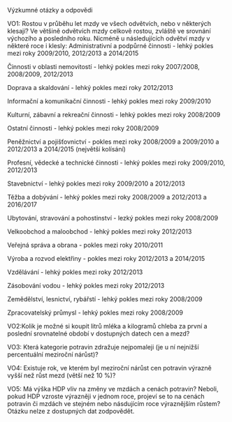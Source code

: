 Výzkumné otázky a odpovědi
    
VO1: Rostou v průběhu let mzdy ve všech odvětvích, nebo v některých klesají?
Ve většině odvětvích mzdy celkově rostou, zvláště ve srovnání výchozího a posledního roku. Nicméně u následujících odvětví mzdy v některé roce i klesly: 
Administrativní a podpůrné činnosti - lehký pokles mezi roky 2009/2010, 2012/2013 a 2014/2015

Činnosti v oblasti nemovitostí - lehký pokles mezi roky 2007/2008, 2008/2009, 2012/2013

Doprava a skaldování - lehký pokles mezi roky 2012/2013

Informační a komunikační činnosti - lehký pokles mezi roky 2009/2010

Kulturní, zábavní a rekreační činnosti - lehký pokles mezi roky 2008/2009

Ostatní činnosti - lehký pokles mezi roky 2008/2009

Peněžnictví a pojišťovnictví - pokles mezi roky 2008/2009 a 2009/2010 a 2012/2013 a 2014/2015 (největší kolísání)

Profesní, vědecké a technické činnosti - lehký pokles mezi roky 2009/2010, 2012/2013

Stavebnictví - lehký pokles mezi roky 2009/2010 a 2012/2013

Těžba a dobývání - lehký pokles mezi roky 2008/2009 a 2012/2013 a 2016/2017

Ubytování, stravování a pohostinství - lezký pokles mezi roky 2008/2009

Velkoobchod a maloobchod - lehký pokles mezi roky 2012/2013

Veřejná správa a obrana - pokles mezi roky 2010/2011

Výroba a rozvod elektřiny - pokles mezi roky 2012/2013 a 2014/2015

Vzdělávání - lehký pokles mezi roky 2012/2013

Zásobování vodou - lehký pokles mezi roky 2012/2013

Zemědělství, lesnictví, rybářstí - lehký pokles mezi roky 2008/2009

Zpracovatelský průmysl - lehký pokles mezi roky 2008/2009

    
VO2:Kolik je možné si koupit litrů mléka a kilogramů chleba za první a poslední srovnatelné období v dostupných datech cen a mezd?

    
VO3: Která kategorie potravin zdražuje nejpomaleji (je u ní nejnižší percentuální meziroční nárůst)?

    
VO4: Existuje rok, ve kterém byl meziroční nárůst cen potravin výrazně vyšší než růst mezd (větší než 10 %)?

    
VO5: Má výška HDP vliv na změny ve mzdách a cenách potravin? Neboli, pokud HDP vzroste výrazněji v jednom roce, projeví se to na cenách potravin či mzdách ve stejném nebo násdujícím roce výraznějším růstem?
Otázku nelze z dostupných dat zodpovědět.
